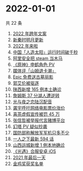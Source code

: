 # 2022-01-01

共 22 条

<!-- BEGIN -->
<!-- 最后更新时间 Sat Jan 01 2022 10:37:21 GMT+0800 (China Standard Time) -->

1. [2022 年跨年文案](https://www.zhihu.com/search?q=跨年文案)
1. [新秦时明月更新](https://www.zhihu.com/search?q=新秦时明月)
1. [2022 年来啦](https://www.zhihu.com/search?q=2022)
1. [中国「人造太阳」运行时间破千秒](https://www.zhihu.com/search?q=中国人造太阳)
1. [阿里安全把 steam 当木马](https://www.zhihu.com/search?q=steam)
1. [《原神》申鹤角色 PV](https://www.zhihu.com/search?q=原神)
1. [媒体评「山姆退卡潮」](https://www.zhihu.com/search?q=山姆退卡潮)
1. [Epic 免费送古墓丽影](https://www.zhihu.com/search?q=epic)
1. [郭艾伦被驱逐](https://www.zhihu.com/search?q=郭艾伦被驱逐)
1. [陕西新增 165 例本土确诊](https://www.zhihu.com/search?q=陕西疫情)
1. [詹姆斯 37 分湖人遭逆转](https://www.zhihu.com/search?q=詹姆斯)
1. [光与夜之恋陆沉配音](https://www.zhihu.com/search?q=光与夜之恋)
1. [龚宇呼吁网络电影票价涨价](https://www.zhihu.com/search?q=网络电影票价涨价)
1. [喜茶虚假宣传被罚 45 万](https://www.zhihu.com/search?q=喜茶虚假宣传)
1. [张信哲被举报代言赌博平台](https://www.zhihu.com/search?q=张信哲被举报)
1. [幻塔 PV 疑似抄袭](https://www.zhihu.com/search?q=幻塔)
1. [国防部称解放军军机只多不少](https://www.zhihu.com/search?q=解放军军机)
1. [一人之下最新 594 话](https://www.zhihu.com/search?q=一人之下)
1. [山西运城新增 1 例本地确诊](https://www.zhihu.com/search?q=山西疫情)
1. [《光遇》合服安卓 iOS](https://www.zhihu.com/search?q=光遇)
1. [2021 年最后一天](https://www.zhihu.com/search?q=2021最后一天)
1. [金鸡奖获奖名单](https://www.zhihu.com/search?q=金鸡奖)

<!-- END -->
